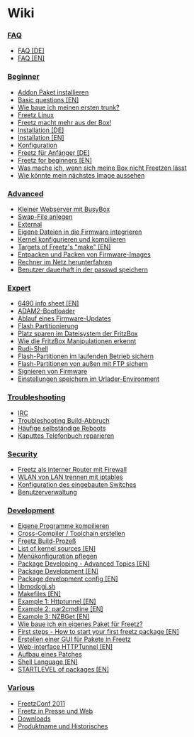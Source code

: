 [//]: # ( Do not edit this file! Run generate.sh to create it. )

# Wiki

### [FAQ](00_FAQ/README.md)
 - [FAQ [DE]](00_FAQ/FAQ.de.md)
 - [FAQ [EN]](00_FAQ/FAQ.en.md)

### [Beginner](10_Beginner/README.md)
 - [Addon Paket installieren](10_Beginner/addon.md)
 - [Basic questions [EN]](10_Beginner/basic_questions.en.md)
 - [Wie baue ich meinen ersten trunk?](10_Beginner/first_trunk.md)
 - [Freetz Linux](10_Beginner/freetz_linux.md)
 - [Freetz macht mehr aus der Box!](10_Beginner/freetz.md)
 - [Installation [DE]](10_Beginner/install.de.md)
 - [Installation [EN]](10_Beginner/install.en.md)
 - [Konfiguration](10_Beginner/menuconfig.md)
 - [Freetz für Anfänger [DE]](10_Beginner/newbie.de.md)
 - [Freetz for beginners [EN]](10_Beginner/newbie.en.md)
 - [Was mache ich, wenn sich meine Box nicht Freetzen lässt](10_Beginner/newbie_errors.md)
 - [Wie könnte mein nächstes Image aussehen](10_Beginner/newbie_other.md)

### [Advanced](20_Advanced/README.md)
 - [Kleiner Webserver mit BusyBox](20_Advanced/busybox_httpd.md)
 - [Swap-File anlegen](20_Advanced/create_swap.md)
 - [External](20_Advanced/external.md)
 - [Eigene Dateien in die Firmware integrieren](20_Advanced/integrate_own_files.md)
 - [Kernel konfigurieren und kompilieren](20_Advanced/make_kernel.md)
 - [Targets of Freetz's "make" [EN]](20_Advanced/make_targets.en.md)
 - [Entpacken und Packen von Firmware-Images](20_Advanced/repack_fw.md)
 - [Rechner im Netz herunterfahren](20_Advanced/shutdown.md)
 - [Benutzer dauerhaft in der passwd speichern](20_Advanced/user.md)

### [Expert](30_Expert/README.md)
 - [6490 info sheet [EN]](30_Expert/6490_info_sheet.en.md)
 - [ADAM2-Bootloader](30_Expert/adam2.md)
 - [Ablauf eines Firmware-Updates](30_Expert/firmware_update_details.md)
 - [Flash Partitionierung](30_Expert/flash.md)
 - [Platz sparen im Dateisystem der FritzBox](30_Expert/make_room.md)
 - [Wie die FritzBox Manipulationen erkennt](30_Expert/manipulation_detection.md)
 - [Rudi-Shell](30_Expert/rudi_shell.md)
 - [Flash-Partitionen im laufenden Betrieb sichern](30_Expert/save_mtd_1.md)
 - [Flash-Partitionen von außen mit FTP sichern](30_Expert/save_mtd_2.md)
 - [Signieren von Firmware](30_Expert/sign_image.md)
 - [Einstellungen speichern im Urlader-Environment](30_Expert/urlader_flags.md)

### [Troubleshooting](40_Troubleshooting/README.md)
 - [IRC](40_Troubleshooting/irc_channel.md)
 - [Troubleshooting Build-Abbruch](40_Troubleshooting/make_fail.md)
 - [Häufige selbständige Reboots](40_Troubleshooting/random_reboots.md)
 - [Kaputtes Telefonbuch reparieren](40_Troubleshooting/repair_phonebook.md)

### [Security](50_Security/README.md)
 - [Freetz als interner Router mit Firewall](50_Security/router_and_firewall.md)
 - [WLAN von LAN trennen mit iptables](50_Security/split_wlan_lan.md)
 - [Konfiguration des eingebauten Switches](50_Security/switch_config.md)
 - [Benutzerverwaltung](50_Security/user_management.md)

### [Development](60_Development/README.md)
 - [Eigene Programme kompilieren](60_Development/compile_own_progs.md)
 - [Cross-Compiler / Toolchain erstellen](60_Development/create_cross-compiler_toolchain.md)
 - [Freetz Build-Prozeß](60_Development/freetz_make.md)
 - [List of kernel sources [EN]](60_Development/kernel_sources.en.md)
 - [Menükonfiguration pflegen](60_Development/menuconfig.md)
 - [Package Developing - Advanced Topics [EN]](60_Development/package_development_advanced.en.md)
 - [Package Development [EN]](60_Development/package_development_basics.en.md)
 - [Package development config [EN]](60_Development/package_development_config.en.md)
 - [libmodcgi.sh](60_Development/package_development_libmodcgi.md)
 - [Makefiles [EN]](60_Development/package_development_makefiles.en.md)
 - [Example 1: Httptunnel [EN]](60_Development/package_development_pkgexample1.en.md)
 - [Example 2: par2cmdline [EN]](60_Development/package_development_pkgexample2.en.md)
 - [Example 3: NZBGet [EN]](60_Development/package_development_pkgexample3.en.md)
 - [Wie baue ich ein eigenes Paket für Freetz?](60_Development/package_development_simple.md)
 - [First steps - How to start your first freetz package [EN]](60_Development/package_development_start.en.md)
 - [Erstellen einer GUI für Pakete in Freetz](60_Development/package_development_webcreate.md)
 - [Web-interface HTTPTunnel [EN]](60_Development/package_development_webexample.en.md)
 - [Aufbau eines Patches](60_Development/patch.md)
 - [Shell Language [EN]](60_Development/shell_coding_conventions.en.md)
 - [STARTLEVEL of packages [EN]](60_Development/startlevel_of_packages.en.md)

### [Various](70_Various/README.md)
 - [FreetzConf 2011](70_Various/FreetzConf.md)
 - [Freetz in Presse und Web](70_Various/FreetzPress.md)
 - [Downloads](70_Various/FreetzRelease.md)
 - [Produktname und Historisches](70_Various/origin_and_history.md)

